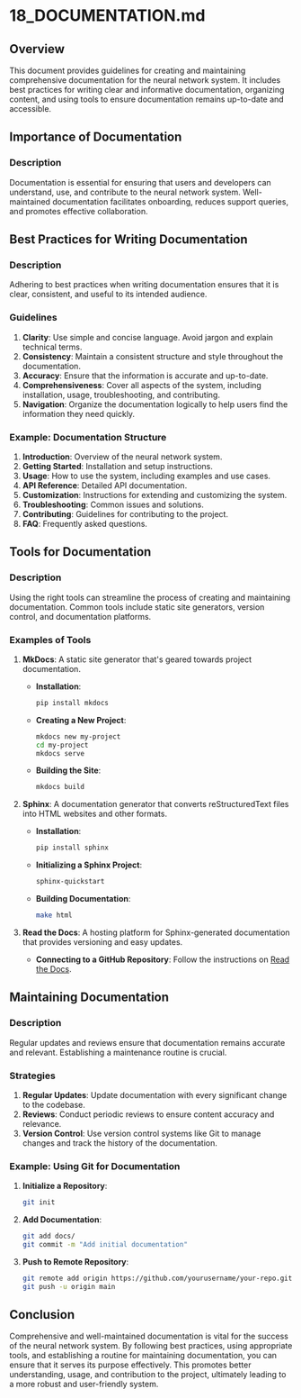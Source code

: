 # 18_DOCUMENTATION.md

## Overview

This document provides guidelines for creating and maintaining comprehensive documentation for the neural network system. It includes best practices for writing clear and informative documentation, organizing content, and using tools to ensure documentation remains up-to-date and accessible.

## Importance of Documentation

### Description

Documentation is essential for ensuring that users and developers can understand, use, and contribute to the neural network system. Well-maintained documentation facilitates onboarding, reduces support queries, and promotes effective collaboration.

## Best Practices for Writing Documentation

### Description

Adhering to best practices when writing documentation ensures that it is clear, consistent, and useful to its intended audience.

### Guidelines

1. **Clarity**: Use simple and concise language. Avoid jargon and explain technical terms.
2. **Consistency**: Maintain a consistent structure and style throughout the documentation.
3. **Accuracy**: Ensure that the information is accurate and up-to-date.
4. **Comprehensiveness**: Cover all aspects of the system, including installation, usage, troubleshooting, and contributing.
5. **Navigation**: Organize the documentation logically to help users find the information they need quickly.

### Example: Documentation Structure

1. **Introduction**: Overview of the neural network system.
2. **Getting Started**: Installation and setup instructions.
3. **Usage**: How to use the system, including examples and use cases.
4. **API Reference**: Detailed API documentation.
5. **Customization**: Instructions for extending and customizing the system.
6. **Troubleshooting**: Common issues and solutions.
7. **Contributing**: Guidelines for contributing to the project.
8. **FAQ**: Frequently asked questions.

## Tools for Documentation

### Description

Using the right tools can streamline the process of creating and maintaining documentation. Common tools include static site generators, version control, and documentation platforms.

### Examples of Tools

1. **MkDocs**: A static site generator that's geared towards project documentation.
   - **Installation**: 
     ```sh
     pip install mkdocs
     ```
   - **Creating a New Project**:
     ```sh
     mkdocs new my-project
     cd my-project
     mkdocs serve
     ```
   - **Building the Site**:
     ```sh
     mkdocs build
     ```

2. **Sphinx**: A documentation generator that converts reStructuredText files into HTML websites and other formats.
   - **Installation**:
     ```sh
     pip install sphinx
     ```
   - **Initializing a Sphinx Project**:
     ```sh
     sphinx-quickstart
     ```
   - **Building Documentation**:
     ```sh
     make html
     ```

3. **Read the Docs**: A hosting platform for Sphinx-generated documentation that provides versioning and easy updates.
   - **Connecting to a GitHub Repository**: Follow the instructions on [Read the Docs](https://readthedocs.org/).

## Maintaining Documentation

### Description

Regular updates and reviews ensure that documentation remains accurate and relevant. Establishing a maintenance routine is crucial.

### Strategies

1. **Regular Updates**: Update documentation with every significant change to the codebase.
2. **Reviews**: Conduct periodic reviews to ensure content accuracy and relevance.
3. **Version Control**: Use version control systems like Git to manage changes and track the history of the documentation.

### Example: Using Git for Documentation

1. **Initialize a Repository**:
   ```sh
   git init
   ```
2. **Add Documentation**:
   ```sh
   git add docs/
   git commit -m "Add initial documentation"
   ```
3. **Push to Remote Repository**:
   ```sh
   git remote add origin https://github.com/yourusername/your-repo.git
   git push -u origin main
   ```

## Conclusion

Comprehensive and well-maintained documentation is vital for the success of the neural network system. By following best practices, using appropriate tools, and establishing a routine for maintaining documentation, you can ensure that it serves its purpose effectively. This promotes better understanding, usage, and contribution to the project, ultimately leading to a more robust and user-friendly system.